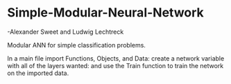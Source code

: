 # Simple-Modular-Neural-Network
-Alexander Sweet and Ludwig Lechtreck


Modular ANN for simple classification problems. 

In a main file import Functions, Objects, and Data: 
create a network variable with all of the layers wanted: 
and use the Train function to train the network on the imported data.
